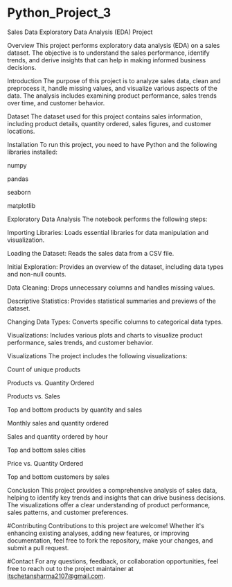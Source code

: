 # Python_Project_3

Sales Data Exploratory Data Analysis (EDA) Project

Overview
This project performs exploratory data analysis (EDA) on a sales dataset. The objective is to understand the sales performance, identify trends, and derive insights that can help in making informed business decisions.

Introduction
The purpose of this project is to analyze sales data, clean and preprocess it, handle missing values, and visualize various aspects of the data. The analysis includes examining product performance, sales trends over time, and customer behavior.

Dataset
The dataset used for this project contains sales information, including product details, quantity ordered, sales figures, and customer locations.

Installation
To run this project, you need to have Python and the following libraries installed:

numpy

pandas

seaborn

matplotlib

Exploratory Data Analysis
The notebook performs the following steps:

Importing Libraries: Loads essential libraries for data manipulation and visualization.

Loading the Dataset: Reads the sales data from a CSV file.

Initial Exploration: Provides an overview of the dataset, including data types and non-null counts.

Data Cleaning: Drops unnecessary columns and handles missing values.

Descriptive Statistics: Provides statistical summaries and previews of the dataset.

Changing Data Types: Converts specific columns to categorical data types.

Visualizations: Includes various plots and charts to visualize product performance, sales trends, and customer behavior.

Visualizations
The project includes the following visualizations:

Count of unique products

Products vs. Quantity Ordered

Products vs. Sales

Top and bottom products by quantity and sales

Monthly sales and quantity ordered

Sales and quantity ordered by hour

Top and bottom sales cities

Price vs. Quantity Ordered

Top and bottom customers by sales

Conclusion
This project provides a comprehensive analysis of sales data, helping to identify key trends and insights that can drive business decisions. The visualizations offer a clear understanding of product performance, sales patterns, and customer preferences.

#Contributing Contributions to this project are welcome! Whether it's enhancing existing analyses, adding new features, or improving documentation, feel free to fork the repository, make your changes, and submit a pull request.

#Contact For any questions, feedback, or collaboration opportunities, feel free to reach out to the project maintainer at itschetansharma2107@gmail.com.
